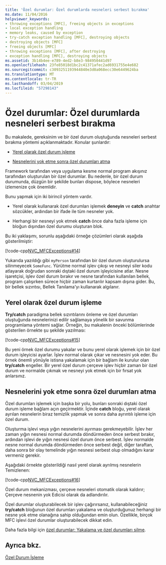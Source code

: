 ```yaml
---
title: 'Özel durumlar: Özel durumlarda nesneleri serbest bırakma'
ms.date: 11/04/2016
helpviewer_keywords:
- throwing exceptions [MFC], freeing objects in exceptions
- local exception handling
- memory leaks, caused by exception
- try-catch exception handling [MFC], destroying objects
- destroying objects [MFC]
- freeing objects [MFC]
- throwing exceptions [MFC], after destroying
- exception handling [MFC], destroying objects
ms.assetid: 3b14b4ee-e789-4ed2-b8e3-984950441d97
ms.openlocfilehash: 23fe85018d1bc2c41371afec2ad6931755e4e682
ms.sourcegitcommit: c3093251193944840e3d0a068ecc30e6449624ba
ms.translationtype: MT
ms.contentlocale: tr-TR
ms.lasthandoff: 03/04/2019
ms.locfileid: "57298143"
---
```

# <a name="exceptions-freeing-objects-in-exceptions"></a>Özel durumlar: Özel durumlarda nesneleri serbest bırakma

Bu makalede, gereksinim ve bir özel durum oluştuğunda nesneleri serbest bırakma yöntemi açıklanmaktadır. Konular şunlardır:

- [Yerel olarak özel durum işleme](#_core_handling_the_exception_locally)

- [Nesnelerini yok etme sonra özel durumları atma](#_core_throwing_exceptions_after_destroying_objects)

Framework tarafından veya uygulama kesme normal program akışınız tarafından oluşturulan bir özel durumlar. Bu nedenle, bir özel durum durumunda, düzgün bir şekilde bunları dispose, böylece nesneleri izlemenize çok önemlidir.

Bunu yapmak için iki birincil yöntem vardır.

- Yerel olarak kullanarak özel durumları işlemek **deneyin** ve **catch** anahtar sözcükler, ardından bir ifade ile tüm nesneler yok.

- Herhangi bir nesneyi yok etmek **catch** önce daha fazla işleme için bloğun dışından özel durumu oluşturan blok.

Bu iki yaklaşımı, sorunlu aşağıdaki örneğe çözümleri olarak aşağıda gösterilmiştir:

[!code-cpp[NVC_MFCExceptions#14](../mfc/codesnippet/cpp/exceptions-freeing-objects-in-exceptions_1.cpp)]

Yukarıda yazıldığı gibi `myPerson` tarafından bir özel durum oluşturulursa silinmeyecek `SomeFunc`. Yürütme normal işlev çıkışı ve nesneyi siler kodu atlayarak doğrudan sonraki dıştaki özel durum işleyicisine atlar. Nesne işaretçisi, işlev özel durum bırakır ve nesne tarafından kullanılan bellek, program çalışırken sürece hiçbir zaman kurtarılır kapsam dışına gider. Bu, bir bellek sızıntısı, Bellek Tanılama'yı kullanarak algılanır.

##  <a name="_core_handling_the_exception_locally"></a> Yerel olarak özel durum işleme

**Try/catch** paradigma bellek sızıntılarını önleme ve özel durumları oluştuğunda nesnelerinizi edilir sağlamaya yönelik bir savunma programlama yöntemi sağlar. Örneğin, bu makalenin önceki bölümlerinde gösterilen örnekte şu şekilde yazılması:

[!code-cpp[NVC_MFCExceptions#15](../mfc/codesnippet/cpp/exceptions-freeing-objects-in-exceptions_2.cpp)]

Bu yeni örnek özel durumu yakalar ve bunu yerel olarak işlemek için bir özel durum işleyicisi ayarlar. İşlev normal olarak çıkar ve nesnesini yok eder. Bu örnek önemli yönüyle istisna yakalamak için bir bağlam ile kurulur olan **try/catch** engeller. Bir yerel özel durum çerçeve işlev hiçbir zaman bir özel durum ve normalde çıkmak ve nesneyi yok etmek için bir fırsat yok anlarsınız.

##  <a name="_core_throwing_exceptions_after_destroying_objects"></a> Nesnelerini yok etme sonra özel durumları atma

Özel durumları işlemek için başka bir yolu, bunları sonraki dıştaki özel durum işleme bağlam açın geçirmektir. İçinde **catch** bloğu, yerel olarak ayrılan nesnelerin biraz temizlik yapmak ve sonra daha ayrıntılı işleme için özel durum.

Oluşturma işlevi veya yığın nesnelerini ayırması gerekmeyebilir. İşlev her zaman yığın nesnesi normal durumda döndürmeden önce serbest bırakır, ardından işlevi de yığın nesnesi özel durum önce serbest. İşlev normalde nesne normal durumda döndürmeden önce serbest değil, diğer taraftan, daha sonra bir olay temelinde yığın nesnesi serbest olup olmadığını karar vermeniz gerekir.

Aşağıdaki örnekte gösterildiği nasıl yerel olarak ayrılmış nesnelerin Temizlenen:

[!code-cpp[NVC_MFCExceptions#16](../mfc/codesnippet/cpp/exceptions-freeing-objects-in-exceptions_3.cpp)]

Özel durum mekanizması, çerçeve nesneleri otomatik olarak kaldırır; Çerçeve nesnenin yok Edicisi olarak da adlandırılır.

Özel durumlar oluşturabilecek bir işlev çağırırsanız, kullanabileceğiniz **try/catch** bloğunun özel durumları yakalama ve oluşturduğunuz herhangi bir nesne yok etme olanağına sahip olduğundan emin olun. Özellikle, birçok MFC işlevi özel durumlar oluşturabilecek dikkat edin.

Daha fazla bilgi için [özel durumlar: Yakalama ve özel durumları silme](../mfc/exceptions-catching-and-deleting-exceptions.md).

## <a name="see-also"></a>Ayrıca bkz.

[Özel Durum İşleme](../mfc/exception-handling-in-mfc.md)
